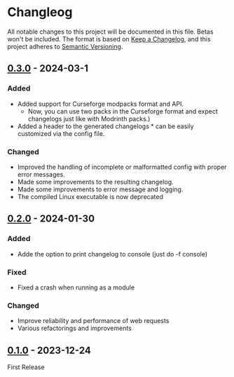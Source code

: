 # Changleog
All notable changes to this project will be documented in this file. Betas won't be included.
The format is based on [Keep a Changelog](https://keepachangelog.com/en/1.1.0/),
and this project adheres to [Semantic Versioning](https://semver.org/spec/v2.0.0.html).

## [0.3.0](https://github.com/TheBossMagnus/ModpackChangelogger/releases/tag/0.3.0) - 2024-03-1
### Added
* Added support for Curseforge modpacks format and API.
     * Now, you can use two packs in the Curseforge format and expect changelogs just like with Modrinth packs.)
* Added a header to the generated changelogs
       * can be easily customized via the config file.
### Changed
* Improved the handling of incomplete or malformatted config with proper error messages.
* Made some improvements to the resulting changelog.
* Made some improvements to error message and logging.
* The compiled Linux executable is now deprecated

## [0.2.0](https://github.com/TheBossMagnus/ModpackChangelogger/releases/tag/0.2.0) - 2024-01-30
### Added
* Adde the option to print changelog to console (just do -f console)
### Fixed
* Fixed  a crash when running as a module
### Changed
* Improve reliability and performance of web requests
* Various refactorings and improvements

## [0.1.0](https://github.com/TheBossMagnus/ModpackChangelogger/releases/tag/0.1.0) - 2023-12-24
First Release
